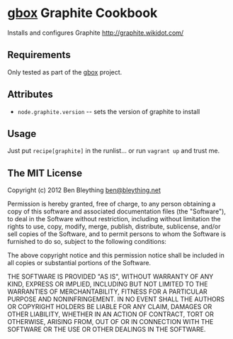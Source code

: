 [gbox] Graphite Cookbook
================================================================================

Installs and configures Graphite http://graphite.wikidot.com/

Requirements
--------------------------------------------------------------------------------

Only tested as part of the [gbox] project.

[gbox]: https://github.com/bleything/gbox

Attributes
--------------------------------------------------------------------------------

* `node.graphite.version` -- sets the version of graphite to install

Usage
--------------------------------------------------------------------------------

Just put `recipe[graphite]` in the runlist... or run `vagrant up` and trust me.

The MIT License
--------------------------------------------------------------------------------

Copyright (c) 2012 Ben Bleything <ben@bleything.net>

Permission is hereby granted, free of charge, to any person obtaining a copy of
this software and associated documentation files (the "Software"), to deal in
the Software without restriction, including without limitation the rights to
use, copy, modify, merge, publish, distribute, sublicense, and/or sell copies of
the Software, and to permit persons to whom the Software is furnished to do so,
subject to the following conditions:

The above copyright notice and this permission notice shall be included in all
copies or substantial portions of the Software.

THE SOFTWARE IS PROVIDED "AS IS", WITHOUT WARRANTY OF ANY KIND, EXPRESS OR
IMPLIED, INCLUDING BUT NOT LIMITED TO THE WARRANTIES OF MERCHANTABILITY, FITNESS
FOR A PARTICULAR PURPOSE AND NONINFRINGEMENT. IN NO EVENT SHALL THE AUTHORS OR
COPYRIGHT HOLDERS BE LIABLE FOR ANY CLAIM, DAMAGES OR OTHER LIABILITY, WHETHER
IN AN ACTION OF CONTRACT, TORT OR OTHERWISE, ARISING FROM, OUT OF OR IN
CONNECTION WITH THE SOFTWARE OR THE USE OR OTHER DEALINGS IN THE SOFTWARE.



